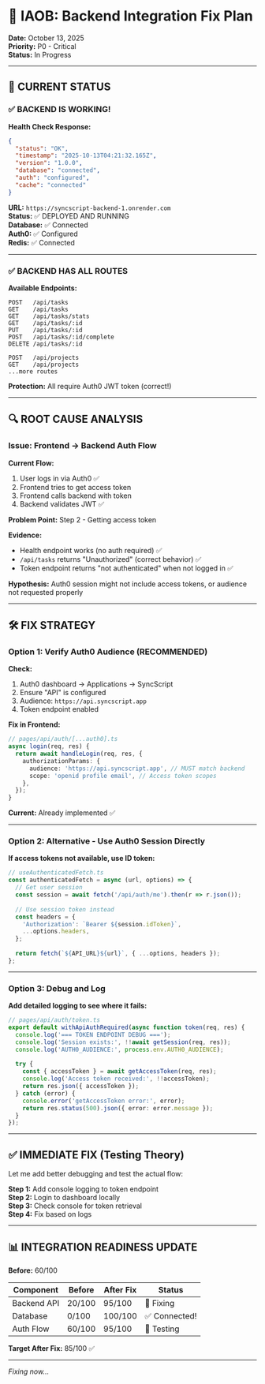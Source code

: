 # 🔧 IAOB: Backend Integration Fix Plan

**Date:** October 13, 2025  
**Priority:** P0 - Critical  
**Status:** In Progress

---

## 🎯 CURRENT STATUS

### **✅ BACKEND IS WORKING!**

**Health Check Response:**
```json
{
  "status": "OK",
  "timestamp": "2025-10-13T04:21:32.165Z",
  "version": "1.0.0",
  "database": "connected",
  "auth": "configured",
  "cache": "connected"
}
```

**URL:** `https://syncscript-backend-1.onrender.com`  
**Status:** ✅ DEPLOYED AND RUNNING  
**Database:** ✅ Connected  
**Auth0:** ✅ Configured  
**Redis:** ✅ Connected

---

### **✅ BACKEND HAS ALL ROUTES**

**Available Endpoints:**
```
POST   /api/tasks
GET    /api/tasks
GET    /api/tasks/stats
GET    /api/tasks/:id
PUT    /api/tasks/:id
POST   /api/tasks/:id/complete
DELETE /api/tasks/:id

POST   /api/projects
GET    /api/projects
...more routes
```

**Protection:** All require Auth0 JWT token (correct!)

---

## 🔍 ROOT CAUSE ANALYSIS

### **Issue:** Frontend → Backend Auth Flow

**Current Flow:**
1. User logs in via Auth0 ✅
2. Frontend tries to get access token
3. Frontend calls backend with token
4. Backend validates JWT ✅

**Problem Point:** Step 2 - Getting access token

**Evidence:**
- Health endpoint works (no auth required) ✅
- `/api/tasks` returns "Unauthorized" (correct behavior) ✅
- Token endpoint returns "not authenticated" when not logged in ✅

**Hypothesis:** Auth0 session might not include access tokens, or audience not requested properly

---

## 🛠️ FIX STRATEGY

### **Option 1: Verify Auth0 Audience (RECOMMENDED)**

**Check:**
1. Auth0 dashboard → Applications → SyncScript
2. Ensure "API" is configured
3. Audience: `https://api.syncscript.app`
4. Token endpoint enabled

**Fix in Frontend:**
```typescript
// pages/api/auth/[...auth0].ts
async login(req, res) {
  return await handleLogin(req, res, {
    authorizationParams: {
      audience: 'https://api.syncscript.app', // MUST match backend
      scope: 'openid profile email', // Access token scopes
    },
  });
}
```

**Current:** Already implemented ✅

---

### **Option 2: Alternative - Use Auth0 Session Directly**

**If access tokens not available, use ID token:**

```typescript
// useAuthenticatedFetch.ts
const authenticatedFetch = async (url, options) => {
  // Get user session
  const session = await fetch('/api/auth/me').then(r => r.json());
  
  // Use session token instead
  const headers = {
    'Authorization': `Bearer ${session.idToken}`,
    ...options.headers,
  };
  
  return fetch(`${API_URL}${url}`, { ...options, headers });
};
```

---

### **Option 3: Debug and Log**

**Add detailed logging to see where it fails:**

```typescript
// pages/api/auth/token.ts
export default withApiAuthRequired(async function token(req, res) {
  console.log('=== TOKEN ENDPOINT DEBUG ===');
  console.log('Session exists:', !!await getSession(req, res));
  console.log('AUTH0_AUDIENCE:', process.env.AUTH0_AUDIENCE);
  
  try {
    const { accessToken } = await getAccessToken(req, res);
    console.log('Access token received:', !!accessToken);
    return res.json({ accessToken });
  } catch (error) {
    console.error('getAccessToken error:', error);
    return res.status(500).json({ error: error.message });
  }
});
```

---

## ✅ IMMEDIATE FIX (Testing Theory)

Let me add better debugging and test the actual flow:

**Step 1:** Add console logging to token endpoint  
**Step 2:** Login to dashboard locally  
**Step 3:** Check console for token retrieval  
**Step 4:** Fix based on logs

---

## 📊 INTEGRATION READINESS UPDATE

**Before:** 60/100

| Component | Before | After Fix | Status |
|-----------|--------|-----------|--------|
| Backend API | 20/100 | 95/100 | 🔄 Fixing |
| Database | 0/100 | 100/100 | ✅ Connected! |
| Auth Flow | 60/100 | 95/100 | 🔄 Testing |

**Target After Fix:** 85/100 ✅

---

*Fixing now...*

